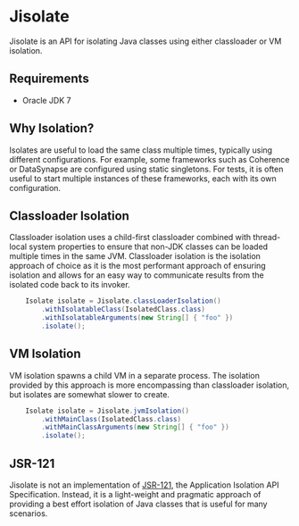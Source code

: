 # Jisolate

Jisolate is an API for isolating Java classes using either classloader or VM isolation. 

## Requirements
- Oracle JDK 7

## Why Isolation?

Isolates are useful to load the same class multiple times, typically using different configurations.
For example, some frameworks such as Coherence or DataSynapse are configured using static 
singletons. For tests, it is often useful to start multiple instances of these frameworks, 
each with its own configuration.  


## Classloader Isolation

Classloader isolation uses a child-first classloader combined with thread-local system properties
to ensure that non-JDK classes can be loaded multiple times in the same JVM. Classloader isolation
is the isolation approach of choice as it is the most performant approach of ensuring isolation
and allows for an easy way to communicate results from the isolated code back to its invoker.

```java
    Isolate isolate = Jisolate.classLoaderIsolation()
        .withIsolatableClass(IsolatedClass.class)
        .withIsolatableArguments(new String[] { "foo" })
        .isolate();
```

## VM Isolation

VM isolation spawns a child VM in a separate process. The isolation provided by this approach
is more encompassing than classloader isolation, but isolates are somewhat slower to create.

```java
    Isolate isolate = Jisolate.jvmIsolation()
        .withMainClass(IsolatedClass.class)
        .withMainClassArguments(new String[] { "foo" })
        .isolate();
```

## JSR-121

Jisolate is not an implementation of <a href="http://www.jcp.org/en/jsr/detail?id=121">JSR-121</a>, the Application
Isolation API Specification. Instead, it is a light-weight and pragmatic approach of providing
a best effort isolation of Java classes that is useful for many scenarios.

